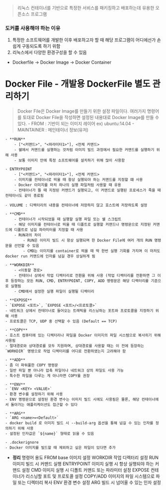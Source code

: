 
> 리눅스 컨테이너를 기반으로 특정한 서비스를 패키징하고 배포하는데 유용한 오픈소스 프로그램

### 도커를 사용해야 하는 이유
1. 특정한 소프트웨어를 개발한 이후 배포하고자 할 때 해당 프로그램이 어디에선가 손쉽게 구동되도록 하기 위함
2. 리눅스에서 다양한 환경구성을 할 수 있음


- Dockerfile -\> Docker Image -\> Docker Container

# Docker File - 개발용 DockerFile 별도 관리하기
> Docker File은 Docker Image를 만들기 위한 설정 파일이다.
> 여러가지 명령어를 토대로 Docker File을 작성하면 설정된 내용대로 Docker Image를 만들 수 있다.
	- FROM : 기반이 되는 이미지 레이어 ex) ubuntu:14.04
	- MAINTAINER : 메인테이너 정보(유저)

	- **RUN**
		- ["<커맨드>", "<파라미터1>"], <전체 커맨드>
		- 쉘에서 커맨드를 실행하는 것처럼 이미지 빌드 과정에서 필요한 커맨드를 실행하기 위해 사용
		- 보통 이미지 안에 특정 소프트웨어를 설치하기 위해 많이 사용함

	- ENTRYPOINT 
		- ["<커맨드>", "<파라미터1>"], <전체 커맨드>
		- 이미지를 컨테이너로 띄울 때 항상 실행되야 하는 커맨드를 지정할 떄 사용
		- Docker 이미지를 마치 하나의 실행 파일처럼 사용할 때 유용
		- 컨테이너가 뜰 때 지정된 커맨드가 실행되고, 이 커맨드로 실행된 프로세스가 죽을 때 컨테이너도 같이 종료됨

	- VOLUME : 디렉터리의 내용을 컨테이너에 저장하지 않고 호스트에 저장하도록 설정

	- **CMD**
		- 컨테이너가 시작되었을 때 실행할 실행 파일 또는 쉘 스크립트
		- 해당 이미지를 컨테이너로 띄울 때 디폴트로 실행할 커맨드나 명령문으로 지정된 커맨드에 디폴트로 넘길 파라미터를 지정할 때 사용
		- RUN과의 차이
			- RUN은 이미지 빌드 시 항상 실행되며 한 Docker File에 여러 개의 RUN 명령문을 선언할 수 있음
			- CMD는 이미지를 container로 띄울 때 딱 한번 실행 기회를 가지며 이 마저도 docker run 커맨드에 인자를 넘길 경우 상실하게 됨

	- **WORKDIR**
		- <이동할 경로>
		- 컨테이너 상에서 작업 디렉터리로 전환을 위해 사용 (작업 디렉터리를 전환하면 그 이후 등장하는 모든 RUN, CMD, ENTRYPOINT, COPY, ADD 명령문은 해당 디렉터리를 기준으로 실행됨
		- CMD에서 설정한 실행 파일이 실행될 디렉터리

	- **EXPOSE**
	- `EXPOSE <포트>`, `EXPOSE <포트>/<프로토콜>`
	- 네트워크 상에서 컨테이너로 들어오는 트래픽을 리스닝하는 포트와 프로토콜을 지정하기 위해 사용
	- 프로토콜은 TCP, UDP 중 선택할 수 있음 (Default == TCP)

	- **COPY**
	- 호스트 컴퓨터에 있는 디렉터리나 파일을 Docker 이미지의 파일 시스템으로 복사히기 위해 사용됨
	- 절대경로와 상대경로를 모두 지원하며, 상대경로를 사용할 때는 이 전에 등장하는 `WORKDIR` 명령으로 작업 디렉터리를 어디로 전환하였는지 고려해야 함

	- **ADD**
	- 좀 더 파워풀한 COPY 명령문
	- 일반 파일 뿐 아니라 압축 파일이나 네트워크 상의 파일도 사용 가능
	- 특수한 파일을 다루는 게 아니라면 COPY를 권장

	- **ENV**
	- `ENV <KEY> <VALUE>`
	- 환경 변수를 설정하기 위해 사용
	- ENV 명령문으로 설정된 환경 변수는 이미지 빌드 시에도 사용됨은 물론, 해당 컨테이너에서 돌아가는 애플리케이션도 접근할 수 있다

	- **ARG**
	- `ARG <name>=<Default>`
	- docker build 로 이미지 빌드 시 --build-arg 옵션을 통해 넘길 수 있는 인자를 정의하기 위해 사용
	- 설정된 인자값은 `${name}` 형태로 읽을 수 있음

	- .dockerignore
	- Docker 이미지를 빌드할 때 제외하고 싶은 파일이 있다면 추가

- **정리**
	명령어	                               용도
	FROM	                      base 이미지 설정
	WORKDIR	              작업 디렉터리 설정
	RUN	                      이미지 빌드 시 커맨드 실행
	ENTRYPOINT	      이미지 실행 시 항상 실행되야 하는 커맨드 설정
	CMD	                      이미지 실행 시 디폴트 커맨드 또는 파라미터 설정
	EXPOSE	                      컨테이너가 리스닝할 포트 및 프로토콜 설정
	COPY/ADD	              이미지의 파일 시스템으로 파일 또는 디렉터리 복사
	ENV	                              환경 변수 설정
	ARG	                      빌드 시 넘어올 수 있는 인자 설정